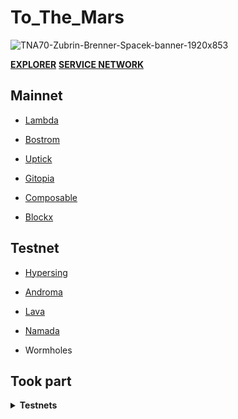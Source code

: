 # To_The_Mars
![TNA70-Zubrin-Brenner-Spacek-banner-1920x853](https://github.com/ToTheMars2/To_The_Mars/assets/109024799/96b70239-7b1f-4f56-87c8-2d8bda9d383f)


[**EXPLORER**](https://explorer.tothemars.network/)
[**SERVICE NETWORK**](https://services.tothemars.network/)



## Mainnet
* [Lambda](https://explorer.tothemars.network/lambdavm/staking/lambvaloper1f4e4njyp65ruvgwrnk8qec6y2020thgdcaxw7j)
  
* [Bostrom](https://ping.pub/bostrom/staking/bostromvaloper1n76f7tuq0kxf2ufjevlguqfc4xn4vfykflmhnn)
  
* [Uptick](https://explorer.tothemars.network/uptick/staking/uptickvaloper1qc9lnl38sv2mxvjtfjs76894efjf09l230emsm)
  
* [Gitopia](https://explorer.tothemars.network/gitopia/staking/gitopiavaloper1cfrzh87l2hceqdd3lj9h7f6makqa5ugna9kpy9)
  
* [Composable](https://explorer.tothemars.network/composable/staking/centaurivaloper1n76f7tuq0kxf2ufjevlguqfc4xn4vfykvm0lya)

* [Blockx](https://explorer.tothemars.network/Blockx/staking/blockxvaloper1h09jt0s2v70kx4jwn3afp635zna6ree7lr7xaj)

## Testnet
* [Hypersing](https://explorer.tothemars.network/hypersign-testnet/staking/hidvaloper1cfrzh87l2hceqdd3lj9h7f6makqa5ugnkkyak8)
  
* [Androma](https://explorer.bccnodes.com/androma/staking/andrvaloper1elzwme63j5dx3gfuw0mdefcy92l0nr7as9snza)
  
* [Lava](https://explorer.tothemars.network/lava-testnet/staking/lava@valoper193p69ej0tq6tz9z3mfz5m8nn0lrhj6qdn32d5g)
  
* [Namada](https://namada.explorers.guru/validators)


* Wormholes


## Took part
<details>
  <summary><b>Testnets</b></summary>
  
Quicksilver

Terittori

Nibiru

Source

Nois
</details>
